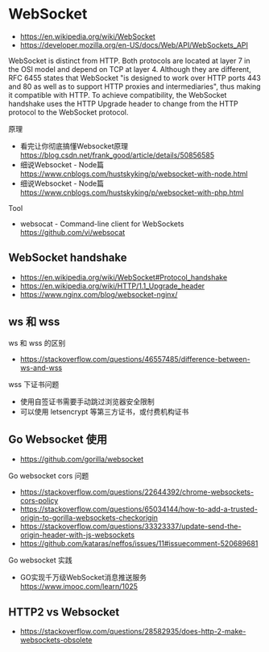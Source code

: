 # WebSocket
- https://en.wikipedia.org/wiki/WebSocket
- https://developer.mozilla.org/en-US/docs/Web/API/WebSockets_API

WebSocket is distinct from HTTP. Both protocols are located at layer 7 in the OSI model and depend on TCP at layer 4. Although they are different, RFC 6455 states that WebSocket "is designed to work over HTTP ports 443 and 80 as well as to support HTTP proxies and intermediaries", thus making it compatible with HTTP. To achieve compatibility, the WebSocket handshake uses the HTTP Upgrade header to change from the HTTP protocol to the WebSocket protocol.

原理
- 看完让你彻底搞懂Websocket原理 https://blog.csdn.net/frank_good/article/details/50856585
- 细说Websocket - Node篇 https://www.cnblogs.com/hustskyking/p/websocket-with-node.html
- 细说Websocket - Node篇 https://www.cnblogs.com/hustskyking/p/websocket-with-php.html

Tool
- websocat - Command-line client for WebSockets https://github.com/vi/websocat


## WebSocket handshake
- https://en.wikipedia.org/wiki/WebSocket#Protocol_handshake
- https://en.wikipedia.org/wiki/HTTP/1.1_Upgrade_header
- https://www.nginx.com/blog/websocket-nginx/


## ws 和 wss
ws 和 wss 的区别
- https://stackoverflow.com/questions/46557485/difference-between-ws-and-wss

wss 下证书问题
- 使用自签证书需要手动跳过浏览器安全限制
- 可以使用 letsencrypt 等第三方证书，或付费机构证书


## Go Websocket 使用
- https://github.com/gorilla/websocket

Go websocket cors 问题
- https://stackoverflow.com/questions/22644392/chrome-websockets-cors-policy
- https://stackoverflow.com/questions/65034144/how-to-add-a-trusted-origin-to-gorilla-websockets-checkorigin
- https://stackoverflow.com/questions/33323337/update-send-the-origin-header-with-js-websockets
- https://github.com/kataras/neffos/issues/11#issuecomment-520689681

Go websocket 实践
- GO实现千万级WebSocket消息推送服务 https://www.imooc.com/learn/1025

## HTTP2 vs Websocket
- https://stackoverflow.com/questions/28582935/does-http-2-make-websockets-obsolete
